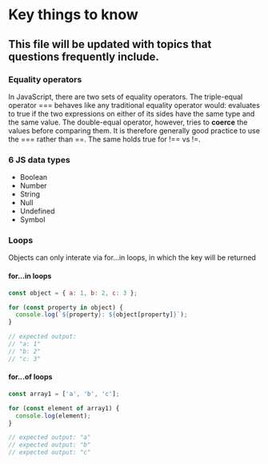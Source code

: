 # Key things to know

## This file will be updated with topics that questions frequently include.

### Equality operators

In JavaScript, there are two sets of equality operators. The triple-equal operator === behaves like any traditional equality operator would: evaluates to true if the two expressions on either of its sides have the same type and the same value. The double-equal operator, however, tries to **coerce** the values before comparing them. It is therefore generally good practice to use the === rather than ==. The same holds true for !== vs !=.

### 6 JS data types
* Boolean
* Number
* String
* Null
* Undefined
* Symbol


### Loops

 Objects can only interate via for...in loops, in which the key will be returned

#### for...in loops

```js
const object = { a: 1, b: 2, c: 3 };

for (const property in object) {
  console.log(`${property}: ${object[property]}`);
}

// expected output:
// "a: 1"
// "b: 2"
// "c: 3"
```

#### for...of loops

```js
const array1 = ['a', 'b', 'c'];

for (const element of array1) {
  console.log(element);
}

// expected output: "a"
// expected output: "b"
// expected output: "c"
```

